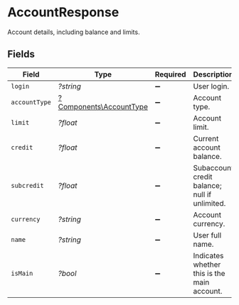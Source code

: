 # AccountResponse

Account details, including balance and limits.


## Fields

| Field                                                             | Type                                                              | Required                                                          | Description                                                       | Example                                                           |
| ----------------------------------------------------------------- | ----------------------------------------------------------------- | ----------------------------------------------------------------- | ----------------------------------------------------------------- | ----------------------------------------------------------------- |
| `login`                                                           | *?string*                                                         | :heavy_minus_sign:                                                | User login.                                                       | some_login                                                        |
| `accountType`                                                     | [?Components\AccountType](../../Models/Components/AccountType.md) | :heavy_minus_sign:                                                | Account type.                                                     | PRE-PAID                                                          |
| `limit`                                                           | *?float*                                                          | :heavy_minus_sign:                                                | Account limit.                                                    | 0                                                                 |
| `credit`                                                          | *?float*                                                          | :heavy_minus_sign:                                                | Current account balance.                                          | 130.44                                                            |
| `subcredit`                                                       | *?float*                                                          | :heavy_minus_sign:                                                | Subaccount credit balance; null if unlimited.                     | 65.32                                                             |
| `currency`                                                        | *?string*                                                         | :heavy_minus_sign:                                                | Account currency.                                                 | PLN                                                               |
| `name`                                                            | *?string*                                                         | :heavy_minus_sign:                                                | User full name.                                                   | Andrzej Nowak                                                     |
| `isMain`                                                          | *?bool*                                                           | :heavy_minus_sign:                                                | Indicates whether this is the main account.                       | true                                                              |